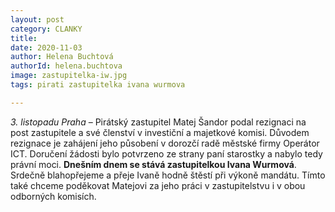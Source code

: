 ```yaml
---
layout: post
category: CLANKY
title: 
date: 2020-11-03
author: Helena Buchtová
authorId: helena.buchtova
image: zastupitelka-iw.jpg
tags: pirati zastupitelka ivana wurmova

---
```



*3. listopadu Praha* – Pirátský zastupitel Matej Šandor podal rezignaci na post zastupitele a své členství v investiční a majetkové komisi. Důvodem rezignace je zahájení jeho působení v dorozčí radě městské firmy Operátor ICT. Doručení žádosti bylo potvrzeno ze strany paní starostky a nabylo tedy právní moci. **Dnešním dnem se stává zastupitelkou Ivana Wurmová**. Srdečně blahopřejeme a přeje Ivaně hodně štěstí při výkoně mandátu. Tímto také chceme poděkovat Matejovi za jeho práci v zastupitelstvu i v obou odborných komisích.
